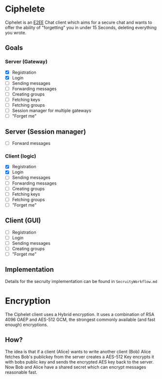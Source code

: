# Ciphelete
Ciphelet is an [E2EE](https://en.wikipedia.org/wiki/End-to-end_encryption) Chat client which aims for a secure chat and wants to offer the ability of "forgetting" you in under 15 Seconds, deleting everything you wrote.

## Goals
### Server (Gateway)
- [X] Registration 
- [X] Login
- [ ] Sending messages
- [ ] Forwarding messages
- [ ] Creating groups
- [ ] Fetching keys
- [ ] Fetching groups
- [ ] Session manager for multiple gateways
- [ ] "Forget me"

## Server (Session manager)
- [ ] Forward messages

### Client (logic)
- [X] Registration
- [X] Login
- [ ] Sending messages
- [ ] Forwarding messages
- [ ] Creating groups
- [ ] Fetching keys
- [ ] Fetching groups
- [ ] "Forget me"

## Client (GUI)
- [ ] Registration
- [ ] Login
- [ ] Sending messages
- [ ] Creating groups
- [ ] "Forget me"

## Implementation
Details for the secruity implementation can be found in `SecruityWorkflow.md`

# Encryption
The Ciphelet client uses a Hybrid encryption.
It uses a combination of RSA 4096 OAEP and AES-512 GCM, the strongest commonly available (and fast enough) encryptions.

## How?
The idea is that if a client (Alice) wants to write another client (Bob) Alice fetches Bob's publickey from the server creates a AES-512 Key encrypts it with bobs public key and sends the encrypted AES key back to the server. Now Bob and Alice have a shared secret which can encrypt messages reasonable fast.